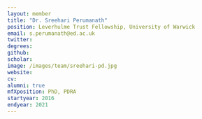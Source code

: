 ```yaml
---
layout: member
title: "Dr. Sreehari Perumanath"
position: Leverhulme Trust Fellowship, University of Warwick
email: s.perumanath@ed.ac.uk
twitter: 
degrees: 
github: 
scholar: 
image: /images/team/sreehari-pd.jpg
website: 
cv: 
alumni: true
mfXposition: PhD, PDRA
startyear: 2016
endyear: 2021
---
```

